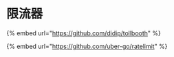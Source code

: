 # 限流器



{% embed url="https://github.com/didip/tollbooth" %}

{% embed url="https://github.com/uber-go/ratelimit" %}



